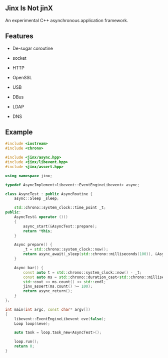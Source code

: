 
## Jinx Is Not jinX 

An experimental C++ asynchronous application framework.

## Features

- De-sugar coroutine

- socket

- HTTP

- OpenSSL

- USB

- DBus

- LDAP

- DNS

## Example

```cpp
#include <iostream>
#include <chrono>

#include <jinx/async.hpp>
#include <jinx/libevent.hpp>
#include <jinx/assert.hpp>

using namespace jinx;

typedef AsyncImplement<libevent::EventEngineLibevent> async;

class AsyncTest : public AsyncRoutine {
    async::Sleep _sleep;

    std::chrono::system_clock::time_point _t;
public:
    AsyncTest& operator ()()
    {
        async_start(&AsyncTest::prepare);
        return *this;
    }

    Async prepare() {
        _t = std::chrono::system_clock::now();
        return async_await(_sleep(std::chrono::milliseconds(100)), &AsyncTest::bar);
    }

    Async bar() {
        const auto t = std::chrono::system_clock::now() - _t;
        const auto ms = std::chrono::duration_cast<std::chrono::milliseconds>(t);
        std::cout << ms.count() << std::endl;
        jinx_assert(ms.count() >= 100);
        return async_return();
    }
};

int main(int argc, const char* argv[])
{
    libevent::EventEngineLibevent eve(false);
    Loop loop(&eve);

    auto task = loop.task_new<AsyncTest>();

    loop.run();
    return 0;
}
```
